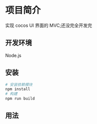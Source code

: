 # 项目简介

实现 cocos UI 界面的 MVC;还没完全开发完

## 开发环境

Node.js

## 安装

```bash
# 安装依赖模块
npm install
# 构建
npm run build
```

## 用法
